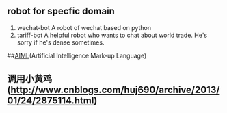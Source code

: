 ## robot for specfic domain
1. wechat-bot A robot of wechat based on python
2. tariff-bot A helpful robot who wants to chat about world trade. He's sorry if he's dense sometimes.

##[AIML](http://lcllcl987.iteye.com/blog/473256)(Artificial Intelligence Mark-up Language)

##  调用小黄鸡(http://www.cnblogs.com/huj690/archive/2013/01/24/2875114.html)
